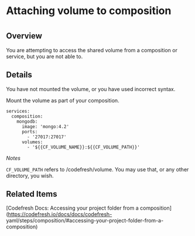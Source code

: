 # Attaching volume to composition

#

## Overview

You are attempting to access the shared volume from a composition or service,
but you are not able to.

## Details

You have not mounted the volume, or you have used incorrect syntax.

Mount the volume as part of your composition.

    
    
    services:
      composition:
        mongodb:
          image: 'mongo:4.2'
          ports:
            - '27017:27017'
          volumes: 
            - '${{CF_VOLUME_NAME}}:${{CF_VOLUME_PATH}}'
    

_Notes_

`CF_VOLUME_PATH` refers to /codefresh/volume. You may use that, or any other
directory, you wish.

## Related Items

[Codefresh Docs: Accessing your project folder from a
composition](https://codefresh.io/docs/docs/codefresh-
yaml/steps/composition/#accessing-your-project-folder-from-a-composition)

